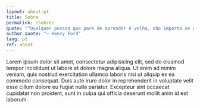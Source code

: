 ```yaml
---
layout: about-pt
title: Sobre
permalink: /sobre/
quote: "“Qualquer pessoa que pare de aprender é velha, não importa se ela tem 20 ou 80 anos. Qualquer um que continua aprendendo permanece sempre jovem.”"
author_quote: "― Henry Ford"
lang: pt
ref: about
---
```


Lorem ipsum dolor sit amet, consectetur adipisicing elit, sed do eiusmod
tempor incididunt ut labore et dolore magna aliqua. Ut enim ad minim veniam,
quis nostrud exercitation ullamco laboris nisi ut aliquip ex ea commodo
consequat. Duis aute irure dolor in reprehenderit in voluptate velit esse
cillum dolore eu fugiat nulla pariatur. Excepteur sint occaecat cupidatat non
proident, sunt in culpa qui officia deserunt mollit anim id est laborum.

